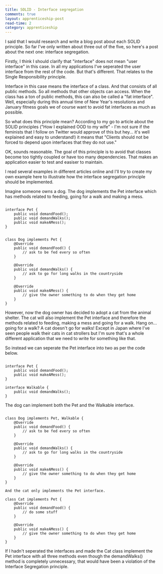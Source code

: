 ```yaml
---
title: SOLID - Interface segregation
comments: true
layout: apprenticeship-post
read-time: 2
category: apprenticeship
---
```


I said that I would research and write a blog post about each SOLID principle. So far I've only written about three out of the five, so here's a post about the next one: interface segregation.

<!--break-->

Firstly, I think I should clarify that "interface" does not mean "user interface" in this case. In all my applications I've seperated the user interface from the rest of the code. But that's different. That relates to the Single Responsibility principle. 

Interface in this case means the interface of a class. And that consists of all public methods. So all methods that other objects can access. When the class has a ton of public methods, this can also be called a "fat interface". Well, especially during this annual time of New Year's resolutions and January fitness goals we of course want to avoid fat interfaces as much as possible.

So what does this principle mean? According to my go to article about the SOLID principles ("How I explained OOD to my wife" - I'm not sure if the feminists that I follow on Twitter would approve of this but hey... it's well explained and easy to understand!) it means that "Clients should not be forced to depend upon interfaces that they do not use."

OK, sounds reasonable. The goal of this principle is to avoid that classes become too tightly coupled or have too many dependencies. That makes an application easier to test and easiser to maintain.

I read several examples in different articles online and I'll try to create my own example here to illustrate how the interface segregation principle should be implemented.

Imagine someone owns a dog. The dog implements the Pet interface which has methods related to feeding, going for a walk and making a mess.

<pre><code class="language-java">
interface Pet {
    public void demandFood();
    public void demandWalks();
    public void makeAMess();
}
</code></pre>

<pre><code class="language-java">
class Dog implements Pet {
    @Override
    public void demandFood() {
        // ask to be fed every so often
    }

    @Override
    public void demandWalks() {
        // ask to go for long walks in the countryside
    }

    @Override
    public void makeAMess() {
        // give the owner something to do when they get home
    }
}
</code></pre>

However, now the dog owner has decided to adopt a cat from the animal shelter. The cat will also implement the Pet interface and therefore the methods related to feeding, making a mess and going for a walk. Hang on... going for a walk? A cat doesn't go for walks! Except in Japan where I've seen people walk their cats in cat strollers but I'm sure that's a whole different application that we need to write for something like that.

So instead we can seperate the Pet interface into two as per the code below.


<pre><code class="language-java">
interface Pet {
    public void demandFood();
    public void makeAMess();
}

interface Walkable {
    public void demandWalks();
}
</code></pre>

The dog can implement both the Pet and the Walkable interface.

<pre><code class="language-java">
class Dog implements Pet, Walkable {
    @Override
    public void demandFood() {
        // ask to be fed every so often
    }

    @Override
    public void demandWalks() {
        // ask to go for long walks in the countryside
    }

    @Override
    public void makeAMess() {
        // give the owner something to do when they get home
    }
}

And the cat only implements the Pet interface.

class Cat implements Pet {
    @Override
    public void demandFood() {
        // do some stuff
    }

    @Override
    public void makeAMess() {
        // give the owner something to do when they get home
    }
}
</code></pre>

If I hadn't seperated the interfaces and made the Cat class implement the Pet interface with all three methods even though the demandWalks() method is completely unnecessary, that would have been a violation of the Interface Segregation principle. 
